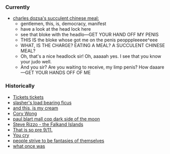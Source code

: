 ### Currently
- [charles dozsa's succulent chinese meal:](https://www.youtube.com/watch?v=XebF2cgmFmU)
	- gentlemen, this, is, democracy, manifest
	- have a look at the head lock here
	- see that bloke with the headlo—GET YOUR HAND OFF MY PENIS
	- THIS IS the bloke whose got me on the penis peopppleeeee^eee
	- WHAT, IS THE CHARGE? EATING A MEAL? A SUCCULENT CHINESE MEAL?
	- Oh, that's a nice headlock sir! Oh, aaaaah yes. I see that you know your judo well.
	- And you sir? Are you waiting to receive, my limp penis? How daaare—GET YOUR HANDS OFF OF ME

### Historically
- [Tickets tickets](https://www.youtube.com/watch?v=HZOYiy7Wfb0&list=PLHJjq5RWSnLfAyGJKaNxtjt9kYuiAGNRV&index=155)
- [slasher's load bearing ficus](https://www.youtube.com/watch?v=ZBgA7hAITow&t=1s)
- [and this, is my cream](https://www.youtube.com/watch?v=DwOpQHeWo4c)
- [Cory Wong](https://www.youtube.com/watch?v=AWBUnr0F3Zo&list=PLHJjq5RWSnLfAyGJKaNxtjt9kYuiAGNRV&index=9)
- [paul blart mall cop dark side of the moon](https://www.youtube.com/watch?v=y7wyfTsIm1k&list=PLHJjq5RWSnLfAyGJKaNxtjt9kYuiAGNRV&index=24)
- [Steve Rizzo - the Falkand Islands](https://www.youtube.com/watch?v=42_oWaWsiYs)
- [That is so pre 9/11.](https://www.youtube.com/watch?v=_Y8MJPdAi3A&list=PLHJjq5RWSnLfAyGJKaNxtjt9kYuiAGNRV&index=35)
- [You cry](https://www.youtube.com/watch?v=rLvUztp7Iog&list=PLHJjq5RWSnLfAyGJKaNxtjt9kYuiAGNRV&index=55)
- [people strive to be fantasies of themselves](https://www.youtube.com/watch?v=kcjK9HSFqMs&list=PLHJjq5RWSnLfAyGJKaNxtjt9kYuiAGNRV&index=156)
- [what once was](https://www.youtube.com/watch?v=O-B-BBwfAWU)